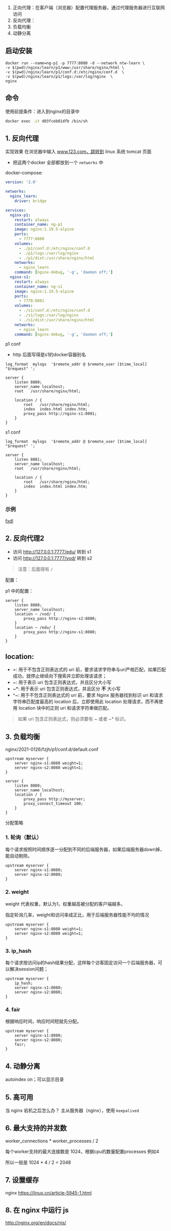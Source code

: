 1. 正向代理：在客户端（浏览器）配置代理服务器，通过代理服务器进行互联网访问
2. 反向代理：
3. 负载均衡
4. 动静分离

## 启动安装

```shell
docker run --name=ng-p1 -p 7777:8080 -d --network ntw-learn \
-v $(pwd)/nginx/learn/p1/www:/usr/share/nginx/html \
-v $(pwd)/nginx/learn/p1/conf.d:/etc/nginx/conf.d  \
-v $(pwd)/nginx/learn/p1/logs:/var/log/nginx  \
nginx
```

## 命令

使用前提条件：进入到nginx的目录中

```bash
docker exec -it d03fceb01dfb /bin/sh
```

## 1. 反向代理

实现效果 在浏览器中输入 www.123.com，跳转到 linux 系统 tomcat 页面

- 把这两个docker 全部都放到一个 `networks` 中

docker-compose:

```yaml
version: '2.0'

networks:
  nginx_learn:
    driver: bridge

services:
  nginx-p1:
    restart: always
    container_name: ng-p1
    image: nginx:1.19.5-alpine
    ports:
      - 7777:8080
    volumes:
      - ./p1/conf.d:/etc/nginx/conf.d
      - ./p1/logs:/var/log/nginx
      - ./p1/dist:/usr/share/nginx/html
    networks:
      - nginx_learn
    command: [nginx-debug, '-g', 'daemon off;']
  nginx-s1:
    restart: always
    container_name: ng-s1
    image: nginx:1.19.5-alpine
    ports:
      - 7778:8081
    volumes:
      - ./s1/conf.d:/etc/nginx/conf.d
      - ./s1/logs:/var/log/nginx
      - ./s1/dist:/usr/share/nginx/html
    networks:
      - nginx_learn
    command: [nginx-debug, '-g', 'daemon off;']

```

p1 conf

- http 后面写得是s1的docker容器别名

```
log_format  mylogs  '$remote_addr @ $remote_user [$time_local] "$request" ';

server {
	listen 8080;
	server_name localhost;
    root   /usr/share/nginx/html;

    location / {
		root   /usr/share/nginx/html;
		index  index.html index.htm;
	    proxy_pass http://nginx-s1:8081;
    }
}
```

s1 conf

```
log_format  mylogs  '$remote_addr @ $remote_user [$time_local] "$request" ';

server {
	listen 8081;
	server_name localhost;
    root   /usr/share/nginx/html;

    location / {
		root   /usr/share/nginx/html;
		index  index.html index.htm;
    }
}
```

### 示例

[fxdl](./fxdl)

## 2. 反向代理2

- 访问 http://127.0.0.1:7777/edu/ 转到 s1
- 访问 http://127.0.0.1:7777/vod/ 转到 s2

> 注意：后面得有 `/`

配置：

p1 中的配置：

```
server {
	listen 8080;
	server_name localhost;
	location ~ /vod/ {
		proxy_pass http://nginx-s2:8080;
	}
    location ~ /edu/ {
	    proxy_pass http://nginx-s1:8080;
    }
}
```

## location:

- =: 用于不包含正则表达式的 uri 前，要求请求字符串与uri严格匹配，如果匹配成功，就停止继续向下搜索并立即处理该请求；
- ~: 用于表示 uri 包含正则表达式，并且区分大小写
- ~*: 用于表示 uri 包含正则表达式，并且区分 **不** 大小写
- ^~: 用于不包含正则表达式的 uri 前，要求 Nginx 服务器找到标识 uri 和请求字符串匹配度最高的 location 后，立即使用此 location 处理请求，而不再使用 location 块中的正则 uri 和请求字符串做匹配。

> 如果 uri 包含正则表达式，则必须要有 ~ 或者 ~* 标识。

## 3. 负载均衡

nginx/2021-0126/fzjh/p1/conf.d/default.conf

```
upstream myserver {
    server nginx-s1:8080 weight=1;
	server nginx-s2:8080 weight=1;
}

server {
	listen 8080;
	server_name localhost;
	location / {
		proxy_pass http://myserver;
	    proxy_connect_timeout 100;
	}
}
```

分配策略

### 1. 轮询（默认）

每个请求按照时间顺序逐一分配到不同的后端服务器，如果后端服务器down掉，能自动剔除。

```
upstream myserver {
    server nginx-s1:8080;
	server nginx-s2:8080;
}
```

### 2. weight

weight 代表权重，默认为1，权重越高被分配的客户端越多。

指定轮询几率，weight和访问率成正比，用于后端服务器性能不均的情况

```
upstream myserver {
    server nginx-s1:8080 weight=1;
	server nginx-s2:8080 weight=1;
}
```

### 3. ip_hash

每个请求按访问ip的hash结果分配，这样每个访客固定访问一个后端服务器，可以解决session问题；

```
upstream myserver {
    ip_hash;
    server nginx-s1:8080;
	server nginx-s2:8080;
}
```

### 4. fair

根据响应时间，响应时间短就先分配。

```
upstream myserver {
    server nginx-s1:8080;
	server nginx-s2:8080;
	fair;
}
```

## 4. 动静分离

autoindex on；可以显示目录

## 5. 高可用

当 nginx 宕机之后怎么办？ 主从服务器（nginx），使用 `keepalived`

## 6. 最大支持的并发数

worker_connections * worker_processes / 2

每个worker支持的最大连接数是 1024，根据cpu的数量配置processes 例如4

所以一般是 1024 * 4 / 2 = 2048

## 7. 设置缓存

nginx https://linux.cn/article-5945-1.html

## 8. 在 nginx 中运行 js

http://nginx.org/en/docs/njs/

